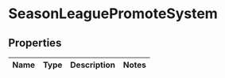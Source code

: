 

# SeasonLeaguePromoteSystem


## Properties

| Name | Type | Description | Notes |
|------------ | ------------- | ------------- | -------------|



